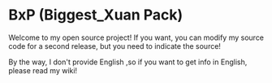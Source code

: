 # BxP (Biggest_Xuan Pack)
Welcome to my open source project!
If you want, you can modify my source code for a second release, but you need to indicate the source!  

By the way, I don't provide English ,so if you want to get info in English, please read my wiki!
